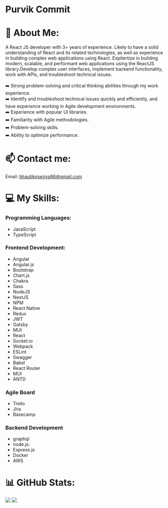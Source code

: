# Purvik Commit 
# 💫 About Me:
A React JS developer with 3+ years of experience. Likely to have a solid understanding of React and its related technologies, as well as experience in building complex web applications using React. Expitertize in building modern, scalable, and performant web applications using the ReactJS library.Develop complex user interfaces, implement backend functionality, work with APIs, and troubleshoot technical issues.<br><br>➡️  Strong problem-solving and critical thinking abilities through my work experience.<br>➡️  Identify and troubleshoot technical issues quickly and efficiently, and have experience working in Agile development environments.<br>➡️ Experience with popular UI libraries.<br>➡️ Familiarity with Agile methodologies.<br>➡️ Problem-solving skills.<br>➡️ Ability to optimize performance.


# 📫 Contact me:
Email: bhautikmaniya86@gmail.com

# 💻 My Skills:

### Programming Languages:

- JavaScript <br>
- TypeScript

### Frontend Development:

- Angular <br>
- Angular.js <br>
- Bootstrap <br>
- Chart.js <br>
- Chakra <br>
- Sass <br>
- NodeJS <br>
- NextJS <br>
- NPM <br>
- React Native <br>
- Redux <br>
- JWT <br>
- Gatsby <br>
- MUI <br>
- React <br>
- Socket.io <br>
- Webpack <br>
- ESLint <br>
- Swagger <br>
- Babel <br>
- React Router <br>
- MUI <br>
- ANTD 

### Agile Board

- Trello <br>
- Jira <br>
- Basecamp 

### Backend Development

- graphql <br>
- node.js: <br>
- Express.js <br>
- Docker <br>
- AWS

# 📊 GitHub Stats:
![](https://github-readme-stats.vercel.app/api?username=bhautikmaniya86&theme=dark&hide_border=false&include_all_commits=false&count_private=false)
![](https://github-readme-streak-stats.herokuapp.com/?user=bhautikmaniya86&theme=dark&hide_border=false)<br/>